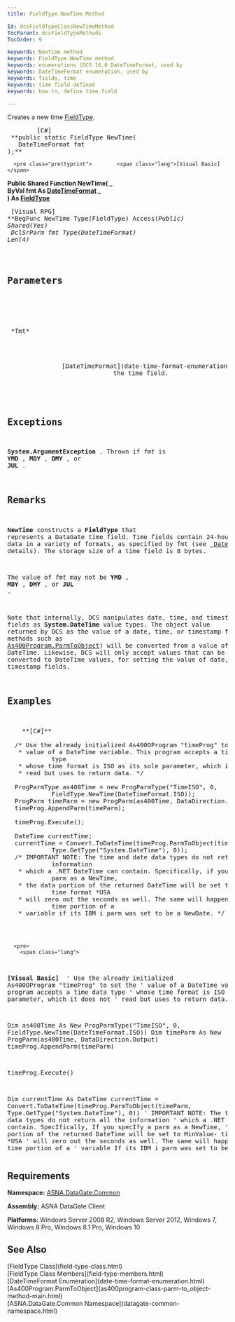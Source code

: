 ```yaml
---
title: FieldType.NewTime Method

Id: dcsFieldTypeClassNewTimeMethod
TocParent: dcsFieldTypeMethods
TocOrder: 9

keywords: NewTime method
keywords: FieldType.NewTime method
keywords: enumerations [DCS 16.0 DateTimeFormat, used by
keywords: DateTimeFormat enumeration, used by
keywords: fields, time
keywords: time field defined
keywords: how to, define time field

---
```


Creates a new time [ FieldType](field-type-class.html).
<pre class="prettyprint">        <span class="lang">[C#]</span>
 **public static FieldType NewTime(<br />   DateTimeFormat fmt<br />);**  </pre>
      <pre class="prettyprint">        <span class="lang">[Visual Basic] </span>
 **Public Shared Function NewTime( _<br />   ByVal fmt As [DateTimeFormat](date-time-format-enumeration.html)       _<br />) As [FieldType](field-type-class.html)**  </pre>
      <pre class="prettyprint">
        <span class="lang">[Visual RPG]</span>
 **BegFunc NewTime Type(FieldType) Access(*Public) Shared(*Yes)<br />   DclSrParm fmt Type(DateTimeFormat) Len(4)** 
      </pre>
      <pre />

## Parameters

<dl>
        <dt>
 *fmt* 
        </dt>
        <dd>
          [DateTimeFormat](date-time-format-enumeration.html). The format of 
						the time field.</dd>
</dl>

## Exceptions

**System.ArgumentException** . Thrown if *fmt* is **YMD** , **MDY** , **DMY** , or **JUL** .
## Remarks

**NewTime** constructs a **FieldType** that represents a DataGate time field. Time fields contain 24-hour clock time data in a variety of formats, as specified by fmt (see [ DateTimeFormat](date-time-format-enumeration.html) for details). The storage size of a time field is 8 bytes. 

The value of *fmt* may not be **YMD** , **MDY** , **DMY** , or **JUL** .

Note that internally, DCS manipulates date, time, and timestamp fields as **System.DateTime** value types. The object value returned by DCS as the value of a date, time, or timestamp field (in methods such as [ As400Program.ParmToObject](as400program-class-parm-to_object-method-main.html)) will be converted from a value of DateTime. Likewise, DCS will only accept values that can be accurately converted to DateTime values, for setting the value of date, time, or timestamp fields.
## Examples

<pre>
   <span class="lang"> **[C#]** 
        </span>
  /* Use the already initialized As400OProgram "timeProg" to set the
   * value of a DateTime variable. This program accepts a time data 
            type
   * whose time format is ISO as its sole parameter, which it does not
   * read but uses to return data. */

  ProgParmType as400Time = new ProgParmType("TimeISO", 0, 
            FieldType.NewTime(DateTimeFormat.ISO));
  ProgParm timeParm = new ProgParm(as400Time, DataDirection.Output);
  timeProg.AppendParm(timeParm);

  timeProg.Execute();

  DateTime currentTime;
  currentTime = Convert.ToDateTime(timeProg.ParmToObject(timeParm, 
            Type.GetType("System.DateTime"), 0));
  /* IMPORTANT NOTE: The time and date data types do not return all the 
            information
   * which a .NET DateTime can contain. Specifically, if you specify a 
            parm as a NewTime,
   * the data portion of the returned DateTime will be set to MinValue- 
            time format *USA
   * will zero out the seconds as well. The same will happen to the 
            time portion of a
   * variable if its IBM i parm was set to be a NewDate. */</pre>
      <pre>
        <span class="lang">
 **[Visual Basic]** 
        </span>
  ' Use the already initialized As400OProgram "timeProg" to set the
  ' value of a DateTime variable. This program accepts a time data type
  ' whose time format is ISO as its sole parameter, which it does not
  ' read but uses to return data.

  Dim as400Time As New ProgParmType("TimeISO", 0, 
            FieldType.NewTime(DateTimeFormat.ISO))
  Dim timeParm As New ProgParm(as400Time, DataDirection.Output)
  timeProg.AppendParm(timeParm)

  timeProg.Execute()

  Dim currentTime As DateTime
  currentTime = Convert.ToDateTime(timeProg.ParmToObject(timeParm, 
            Type.GetType("System.DateTime"), 0))
  ' IMPORTANT NOTE: The time and date data types do not return all the 
            information
  ' which a .NET DateTime can contain. SpecIfically, If you specIfy a parm 
            as a NewTime,
  ' the data portion of the returned DateTime will be set to MinValue- time 
            format *USA
  ' will zero out the seconds as well. The same will happen to the time 
            portion of a
  ' variable If its IBM i parm was set to be a NewDate. </pre>

## Requirements

**Namespace:** [ASNA.DataGate.Common](datagate-common-namespace.html)

<span> **Assembly:** ASNA DataGate Client</span> 

**Platforms:** Windows Server 2008 R2, Windows Server 2012, Windows 7, Windows 8 Pro, Windows 8.1 Pro, Windows 10
## See Also

<dl />
      [FieldType Class](field-type-class.html)
      <br />
      [FieldType Class Members](field-type-members.html)
      <br />
      [DateTimeFormat Enumeration](date-time-format-enumeration.html)
      <br />
      [As400Program.ParmToObject](as400program-class-parm-to_object-method-main.html)
      <br />
      [ASNA.DataGate.Common Namespace](datagate-common-namespace.html)

